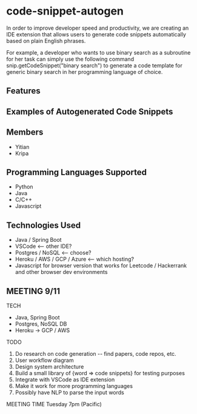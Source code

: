 # code-snippet-autogen

In order to improve developer speed and productivity, we are creating an IDE extension that allows users to generate code snippets automatically based on plain English phrases.

For example, a developer who wants to use binary search as a subroutine for her task can simply use the following command snip.getCodeSnippet("binary search") to generate a code template for generic binary search in her programming language of choice.

## Features

## Examples of Autogenerated Code Snippets

## Members
* Yitian
* Kripa

## Programming Languages Supported
* Python
* Java
* C/C++
* Javascript

## Technologies Used
* Java / Spring Boot
* VSCode <-- other IDE?
* Postgres / NoSQL <-- choose?
* Heroku / AWS / GCP / Azure <-- which hosting?
* Javascript for browser version that works for Leetcode / Hackerrank and other browser dev environments

## MEETING 9/11

TECH
* Java, Spring Boot
* Postgres, NoSQL DB
* Heroku -> GCP / AWS

TODO
1. Do research on code generation -- find papers, code repos, etc.
2. User workflow diagram
3. Design system architecture
4. Build a small library of {word => code snippets} for testing purposes
5. Integrate with VSCode as IDE extension 
6. Make it work for more programming languages
7. Possibly have NLP to parse the input words

MEETING TIME
Tuesday 7pm (Pacific)

